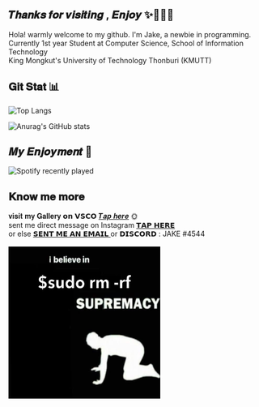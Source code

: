 ## 𝑻𝒉𝒂𝒏𝒌𝒔 𝒇𝒐𝒓 𝒗𝒊𝒔𝒊𝒕𝒊𝒏𝒈 , 𝑬𝒏𝒋𝒐𝒚  ✨🤸🏼‍♀️

Hola! warmly welcome to my github. I'm Jake, a newbie in programming.<br>
Currently 1st year Student at Computer Science, School of Information Technology<br>
King Mongkut's University of Technology Thonburi (KMUTT) <br> 


## 𝐆𝐢𝐭 𝐒𝐭𝐚𝐭 📊

![Top Langs](https://github-readme-stats.vercel.app/api/top-langs/?username=JAKEYSLINKY&theme=radical)

![Anurag's GitHub stats](https://github-readme-stats.vercel.app/api?username=JAKEYSLINKY&theme=tokyonight&width=500)<br>

## 𝑴𝒚 𝑬𝒏𝒋𝒐𝒚𝒎𝒆𝒏𝒕 🫧

![Spotify recently played](https://spotify-recently-played-readme.vercel.app/api?user=31cvbqugbj36s276q4whfbhwjqri&width=600&count=5)


## 𝐊𝐧𝐨𝐰 𝐦𝐞 𝐦𝐨𝐫𝐞 
𝐯𝐢𝐬𝐢𝐭 𝐦𝐲 𝐆𝐚𝐥𝐥𝐞𝐫𝐲 𝗼𝗻 𝗩𝗦𝗖𝗢 [𝑻𝒂𝒑 𝒉𝒆𝒓𝒆](http://vsco.co/suthatrithip) 🌞 <br>
sent me direct message on Instagram [ 𝗧𝗔𝗣 𝗛𝗘𝗥𝗘 ](https://www.instagram.com/dontwakejakeup/) <br>
or else [ 𝗦𝗘𝗡𝗧 𝗠𝗘 𝗔𝗡 𝗘𝗠𝗔𝗜𝗟 ](https://mail.google.com/mail/?view=cm&fs=1&to=jeans2124@gmail.com) or 𝗗𝗜𝗦𝗖𝗢𝗥𝗗 : JAKE #4544 <br>
<br>
<img src="./sudo.JPG" width="300" height="300">

